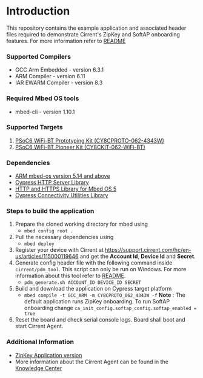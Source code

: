 # Introduction

This repository contains the example application and associated header files required to demonstrate Cirrent's ZipKey and SoftAP onboarding features. For more information refer to [README](./cirrent/README.md)

### Supported Compilers

- GCC Arm Embedded - version 6.3.1
- ARM Compiler - version 6.11
- IAR EWARM Compiler - version 8.3

### Required Mbed OS tools

- mbed-cli - version 1.10.1

### Supported Targets

1) [PSoC6 WiFi-BT Prototyping Kit (CY8CPROTO-062-4343W)](https://www.cypress.com/documentation/development-kitsboards/psoc-6-wi-fi-bt-prototyping-kit-cy8cproto-062-4343w)
2) [PSoC6 WiFi-BT Pioneer Kit (CY8CKIT-062-WiFi-BT)](https://www.cypress.com/documentation/development-kitsboards/psoc-6-wifi-bt-pioneer-kit-cy8ckit-062-wifi-bt)

### Dependencies

- [ARM mbed-os version 5.14 and above](https://os.mbed.com/mbed-os/releases)
- [Cypress HTTP Server Library](https://github.com/cypresssemiconductorco/mbed-os-example-http-server)
- [HTTP and HTTPS Library for Mbed OS 5](https://os.mbed.com/teams/sandbox/code/mbed-http/)
- [Cypress Connectivity Utilities Library](https://github.com/cypresssemiconductorco/connectivity-utilities)

### Steps to build the application

1) Prepare the cloned working directory for mbed using
     - `mbed config root .`
2) Pull the necessary dependencies using
     - `mbed deploy`
3) Register your device with Cirrent at https://support.cirrent.com/hc/en-us/articles/115000119646 and get the **Account Id**, **Device Id** and **Secret**.
4) Generate config header file with the following command inside `cirrent/pdm_tool`. This script can only be run on Windows. For more information about this tool refer to [README](./cirrent/pdm_tool/README.md).
    - `pdm_generate.sh ACCOUNT_ID DEVICE_ID SECRET`
5) Build and download the application on Cypress target platform
    - `mbed compile -t GCC_ARM -m CY8CPROTO_062_4343W -f`
     **Note** : The default application runs ZipKey onboarding. To run SoftAP onboarding change `ca_init_config.softap_config.softap_enabled = true`
6) Reset the board and check serial console logs. Board shall boot and start Cirrent Agent.


### Additional Information

- [ZipKey Application version](./version.txt)
- More information about the Cirrent Agent can be found in the [Knowledge Center](https://support.cirrent.com/hc/en-us/categories/201995283-Wireless-Connection-Manager-CA-)

